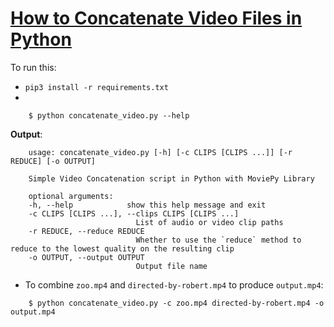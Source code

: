 # [How to Concatenate Video Files in Python](https://www.thepythoncode.com/article/concatenate-video-files-in-python)
To run this:
- `pip3 install -r requirements.txt`
- 
```
    $ python concatenate_video.py --help
```
**Output**:
```
    usage: concatenate_video.py [-h] [-c CLIPS [CLIPS ...]] [-r REDUCE] [-o OUTPUT]

    Simple Video Concatenation script in Python with MoviePy Library

    optional arguments:
    -h, --help            show this help message and exit
    -c CLIPS [CLIPS ...], --clips CLIPS [CLIPS ...]
                            List of audio or video clip paths
    -r REDUCE, --reduce REDUCE
                            Whether to use the `reduce` method to reduce to the lowest quality on the resulting clip
    -o OUTPUT, --output OUTPUT
                            Output file name
```
- To combine `zoo.mp4` and `directed-by-robert.mp4` to produce `output.mp4`:
```
    $ python concatenate_video.py -c zoo.mp4 directed-by-robert.mp4 -o output.mp4
```
